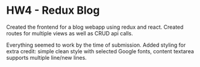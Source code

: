 # HW4 - Redux Blog

Created the frontend for a blog webapp using redux and react. Created routes for multiple views as well as CRUD api calls.

Everything seemed to work by the time of submission. Added styling for extra credit: simple clean style with selected Google fonts, content textarea supports multiple line/new lines.
